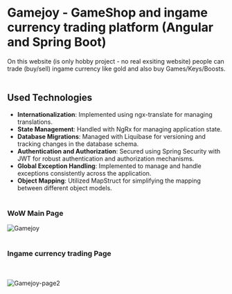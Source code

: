 # Gamejoy - GameShop and ingame currency trading platform (Angular and Spring Boot)
On this website (is only hobby project - no real exsiting website) people can trade (buy/sell) ingame currency like gold and also buy Games/Keys/Boosts.
<br/><br/>

## Used Technologies
- **Internationalization**: Implemented using ngx-translate for managing translations.
- **State Management**: Handled with NgRx for managing application state.
- **Database Migrations**: Managed with Liquibase for versioning and tracking changes in the database schema.
- **Authentication and Authorization**: Secured using Spring Security with JWT for robust authentication and authorization mechanisms.
- **Global Exception Handling**: Implemented to manage and handle exceptions consistently across the application.
- **Object Mapping**: Utilized MapStruct for simplifying the mapping between different object models.
<br/><br/>

### WoW Main Page
![Gamejoy](https://github.com/Bastian26/Gaming-and-ingame-currency-shop/assets/60541600/0a91cc71-0c2d-4ae7-8e03-62fed015046c)
<br/><br/>

### Ingame currency trading Page
<br/><br/>
![Gamejoy-page2](https://github.com/Bastian26/Gaming-and-ingame-currency-shop/assets/60541600/bc5a757e-8422-4cb9-9476-ddc91a5e7b12)




